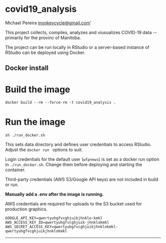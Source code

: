 # covid19_analysis

Michael Pereira <monkeycycle@gmail.com>'


This project collects, compiles, analyzes and viusualizes COVID-19 data -- primarily for the provinc of Manitoba.

The project can be run locally in RStudio or a server-based instance of RStudio can be deployed using Docker. 


## Docker install

# Build the image

```docker build --rm --force-rm -t covid19_analysis .```

# Run the image

`sh ./run_docker.sh`

This sets data directory and defines user credentials to access RStudio. Adjust the `docker run ` options to suit. 

Login credentials for the default user (`wfpnews`) is set as a docker run option in `./run_docker.sh`. Change them before deploying and starting the container.


Third-party credentials (AWS S3/Google API keys) are not included in build or run. 

**Manually add a .env after the image is running.**

AWS credentials are required for uploads to the S3 bucket used for production graphics.


```
GOOGLE_API_KEY=qwertyuhgfvcghjuikjhnklo-kmkl
AWS_ACCESS_KEY_ID=qwertyuhgfvcghjuik-jhnklokmkl
AWS_SECRET_ACCESS_KEY=qwertyuhgfvcghjuikjhnklokmkl-qwertyuhgfvcghjuikjhnklokmkl

```

***** 


